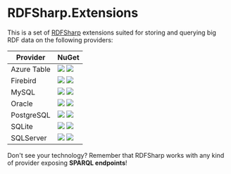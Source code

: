 # RDFSharp.Extensions

This is a set of <a href="https://github.com/mdesalvo/RDFSharp">RDFSharp</a> extensions suited for storing and querying big RDF data on the following providers: 

|Provider|NuGet|
|------|-----|
|Azure Table|<a href="https://github.com/mdesalvo/RDFSharp.Extensions/releases"><img src="https://img.shields.io/nuget/v/RDFSharp.Extensions.AzureTable?style=flat-square&color=abcdef&logo=nuget&label=version"/></a> <a href="https://www.nuget.org/packages/RDFSharp.Extensions.AzureTable"><img src="https://img.shields.io/nuget/dt/RDFSharp.Extensions.AzureTable?style=flat-square&color=abcdef&logo=nuget"/></a>|
|Firebird|<a href="https://github.com/mdesalvo/RDFSharp.Extensions/releases"><img src="https://img.shields.io/nuget/v/RDFSharp.Extensions.Firebird?style=flat-square&color=abcdef&logo=nuget&label=version"/></a> <a href="https://www.nuget.org/packages/RDFSharp.Extensions.Firebird"><img src="https://img.shields.io/nuget/dt/RDFSharp.Extensions.Firebird?style=flat-square&color=abcdef&logo=nuget"/></a>|
|MySQL|<a href="https://github.com/mdesalvo/RDFSharp.Extensions/releases"><img src="https://img.shields.io/nuget/v/RDFSharp.Extensions.MySQL?style=flat-square&color=abcdef&logo=nuget&label=version"/></a> <a href="https://www.nuget.org/packages/RDFSharp.Extensions.MySQL"><img src="https://img.shields.io/nuget/dt/RDFSharp.Extensions.MySQL?style=flat-square&color=abcdef&logo=nuget"/></a>
|Oracle|<a href="https://github.com/mdesalvo/RDFSharp.Extensions/releases"><img src="https://img.shields.io/nuget/v/RDFSharp.Extensions.Oracle?style=flat-square&color=abcdef&logo=nuget&label=version"/></a> <a href="https://www.nuget.org/packages/RDFSharp.Extensions.Oracle"><img src="https://img.shields.io/nuget/dt/RDFSharp.Extensions.Oracle?style=flat-square&color=abcdef&logo=nuget"/></a>|
|PostgreSQL|<a href="https://github.com/mdesalvo/RDFSharp.Extensions/releases"><img src="https://img.shields.io/nuget/v/RDFSharp.Extensions.PostgreSQL?style=flat-square&color=abcdef&logo=nuget&label=version"/></a> <a href="https://www.nuget.org/packages/RDFSharp.Extensions.PostgreSQL"><img src="https://img.shields.io/nuget/dt/RDFSharp.Extensions.PostgreSQL?style=flat-square&color=abcdef&logo=nuget"/></a>|
|SQLite|<a href="https://github.com/mdesalvo/RDFSharp.Extensions/releases"><img src="https://img.shields.io/nuget/v/RDFSharp.Extensions.SQLite?style=flat-square&color=abcdef&logo=nuget&label=version"/></a> <a href="https://www.nuget.org/packages/RDFSharp.Extensions.SQLite"><img src="https://img.shields.io/nuget/dt/RDFSharp.Extensions.SQLite?style=flat-square&color=abcdef&logo=nuget"/></a>|
|SQLServer|<a href="https://github.com/mdesalvo/RDFSharp.Extensions/releases"><img src="https://img.shields.io/nuget/v/RDFSharp.Extensions.SQLServer?style=flat-square&color=abcdef&logo=nuget&label=version"/></a> <a href="https://www.nuget.org/packages/RDFSharp.Extensions.SQLServer"><img src="https://img.shields.io/nuget/dt/RDFSharp.Extensions.SQLServer?style=flat-square&color=abcdef&logo=nuget"/></a>|

Don't see your technology? Remember that RDFSharp works with any kind of provider exposing **SPARQL endpoints**!
